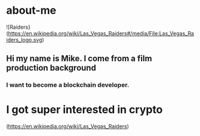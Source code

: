 # about-me

![Raiders}(https://en.wikipedia.org/wiki/Las_Vegas_Raiders#/media/File:Las_Vegas_Raiders_logo.svg)

## Hi my name is Mike. I come from a film production background

### I want to become a blockchain developer.

# I got super interested in crypto

(https://en.wikipedia.org/wiki/Las_Vegas_Raiders)
